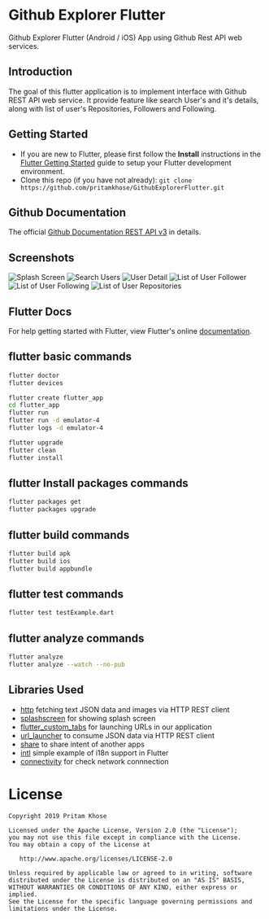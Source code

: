 # Github Explorer Flutter
Github Explorer Flutter (Android / iOS) App using Github Rest API web services.

Introduction
------------
The goal of this flutter application is to implement interface with Github REST API web service.
It provide feature like search User's and it's details, along with list of user's Repositories, Followers and Following.

Getting Started
---------------
* If you are new to Flutter, please first follow the **Install** instructions in the [Flutter Getting Started](https://flutter.io/docs/get-started/install) guide to setup your Flutter development environment.
* Clone this repo (if you have not already):
  `git clone https://github.com/pritamkhose/GithubExplorerFlutter.git`

Github Documentation
---------
The official [Github Documentation REST API v3](https://developer.github.com/v3/) in details.

Screenshots
-----------
![Splash Screen](screenshots/Splash.png "Splash Screen")
![Search Users](screenshots/Home.png "Home Screen to search user")
![User Detail](screenshots/UserDetail.png "User Detail Screen")
![List of User Follower](screenshots/UserFollower.png "List of User Follower")
![List of User Following](screenshots/UserFollower.png "List of User Following")
![List of User Repositories](screenshots/UserRepo.png "List of User Repositories")

Flutter Docs
--------------
For help getting started with Flutter, view Flutter's online
[documentation](http://flutter.io/).

## flutter basic commands

```sh
flutter doctor
flutter devices

flutter create flutter_app
cd flutter_app
flutter run
flutter run -d emulator-4
flutter logs -d emulator-4

flutter upgrade
flutter clean
flutter install
```

## flutter Install packages commands
```sh
flutter packages get 
flutter packages upgrade
```

## flutter build commands
```sh
flutter build apk
flutter build ios
flutter build appbundle
```

## flutter test commands
```sh
flutter test testExample.dart
```

## flutter analyze commands
```sh
flutter analyze
flutter analyze --watch --no-pub
```

Libraries Used
--------------
  * [http][21] fetching text JSON data and images via HTTP REST client
  * [splashscreen][22] for showing splash screen
  * [flutter_custom_tabs][23] for launching URLs in our application
  * [url_launcher][24] to consume JSON data via HTTP REST client
  * [share][25] to share intent of another apps
  * [intl][26] simple example of i18n support in Flutter
  * [connectivity][27] for check network connnection

[21]: https://pub.dev/packages/http
[22]: https://pub.dev/packages/splashscreen
[23]: https://pub.dev/packages/flutter_custom_tabs
[24]: https://pub.dev/packages/url_launcher
[25]: https://pub.dev/packages/share
[26]: https://pub.dev/packages/intl
[27]: https://pub.dev/packages/connectivity

# License

    Copyright 2019 Pritam Khose

    Licensed under the Apache License, Version 2.0 (the "License");
    you may not use this file except in compliance with the License.
    You may obtain a copy of the License at

       http://www.apache.org/licenses/LICENSE-2.0

    Unless required by applicable law or agreed to in writing, software
    distributed under the License is distributed on an "AS IS" BASIS,
    WITHOUT WARRANTIES OR CONDITIONS OF ANY KIND, either express or implied.
    See the License for the specific language governing permissions and
    limitations under the License.

